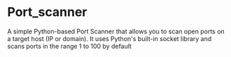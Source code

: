 # Port_scanner
A simple Python-based Port Scanner that allows you to scan open ports on a target host (IP or domain). It uses Python's built-in socket library and scans ports in the range 1 to 100 by default
